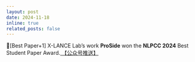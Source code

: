 ```yaml
---
layout: post
date: 2024-11-18
inline: true
related_posts: false
---
```


📃[Best Paper+1] X-LANCE Lab’s work **ProSide** won the **NLPCC 2024** Best Student Paper Award.<a href="https://mp.weixin.qq.com/s/gf6TLILwVN8nwYv8kgZdkQ"> 【公众号推送】</a>
